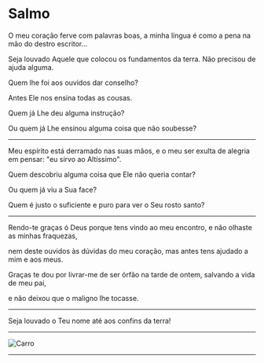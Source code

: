 # Salmo

O meu coração ferve com palavras boas, a minha língua é como a pena na mão do destro escritor...

Seja louvado Aquele que colocou os fundamentos da terra. Não precisou de ajuda alguma.

Quem lhe foi aos ouvidos dar conselho? 

Antes Ele nos ensina todas as cousas.

Quem já Lhe deu alguma instrução?

Ou quem já Lhe ensinou alguma coisa que não soubesse?

---

Meu espírito está derramado nas suas mãos, e o meu ser exulta de alegria em pensar: "eu sirvo ao Altíssimo".

Quem descobriu alguma coisa que Ele não queria contar? 

Ou quem já viu a Sua face? 

Quem é justo o suficiente e puro para ver o Seu rosto santo?

---

Rendo-te graças ó Deus porque tens vindo ao meu encontro, e não olhaste as minhas fraquezas, 

nem deste ouvidos às dúvidas do meu coração, mas antes tens ajudado a mim e aos meus. 

Graças te dou por livrar-me de ser órfão na tarde de ontem, salvando a vida de meu pai, 

e não deixou que o maligno lhe tocasse.

---

Seja louvado o Teu nome até aos confins da terra! 

---

![Carro](https://scontent.faqa2-1.fna.fbcdn.net/v/t31.0-8/10333812_478108192322028_4391265895364562386_o.jpg?_nc_cat=103&_nc_sid=2c4854&_nc_ohc=2LCz58Zn2D4AX8OBcmA&_nc_ht=scontent.faqa2-1.fna&oh=a56c7acf7f8ca0cc96cc0373d3f2183a&oe=5F2AA50D)

---
